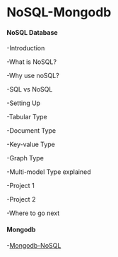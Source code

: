 # NoSQL-Mongodb

#### NoSQL Database ####
-Introduction

-What is NoSQL?

-Why use noSQL?

-SQL vs NoSQL

-Setting Up

-Tabular Type

-Document Type

-Key-value Type

-Graph Type

-Multi-model Type explained

-Project 1

-Project 2

-Where to go next











#### Mongodb ####
-[Mongodb-NoSQL](nosql-mongodb)
